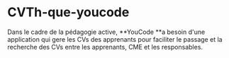 # CVTh-que-youcode
Dans le cadre de la pédagogie active, **YouCode **a besoin d'une application qui gere les CVs des apprenants pour faciliter le passage et la recherche des CVs entre les apprenants, CME et les responsables.
